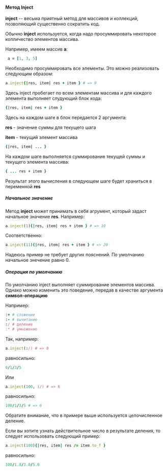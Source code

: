 #### Метод Inject

**inject** -- весьма приятный метод для массивов и коллекций, позволяющий существенно сократить код.

Обычно **inject** используется, когда надо просуммировать некоторое колличество элементов массива.

Например, имеем массив **a**:

```ruby
 a = [1, 3, 5]
```

Необходимо просуммировать все элементы. Это можно реализовать следующим образом:

```ruby
a.inject{|res, item| res + item } # => 9
```

Здесь inject пробегает по всем элементам массива и для каждого элемента выполняет слудующий блок кода:

```ruby
{|res, item| res + item }
```

Здесь на каждом шаге в блок передается 2 аргумента:

**res** - значение суммы для текущего шага

**item** - текущий элемент массива

```ruby
{|res, item| ... }
```

На каждом шаге выполняется суммирование текущей суммы и текущего элемента массива:

```ruby
{ ... res + item }
```

Результат этого вычисления в следующем шаге будет храниться в переменной **res**

##### Начальное значение

Метод **inject** может принимать в себя агрумент, который задаст начальное значение **res**. Например:

```ruby
a.inject(1){|res, item| res + item } # => 10
```

Соответственно:

```ruby
a.inject(11){|res, item| res + item } # => 20
```

Надеюсь пример не требует других пояснений. По умолчанию начальное знечение равно 0.

##### Операция по умолчанию

По умолчанию inject выполняет суммирование элементов массива. Однако можно изменить это поведение, передав в качестве аргумента **символ-операцию**

Например:

```ruby
:+ # сложение
:- # вычитание
:/ # деление
:* # умножение
```

Так, например:

```ruby
a.inject(:/) # => 0
```

равносильно:

```ruby
0/1/3/5
```

Или

```ruby
a.inject(100, :/) # => 6
```

равносильно:

```ruby
100/1/3/5 # => 6
```

Обратите внимание, что в примере выше используется целочисленное деление.

Если вы хотите узнать действительное число в результате деления, то следует использовать следующий пример:

```ruby
a.inject(100){|res, item| res /= item.to_f }
```

равносильно:

```ruby
100/1.0/3.0/5.0
```
